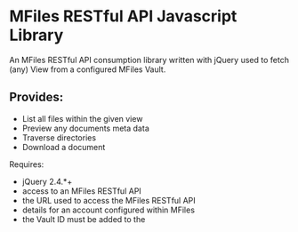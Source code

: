 # MFiles RESTful API Javascript Library

An MFiles RESTful API consumption library written with jQuery used to fetch (any) View from a configured MFiles Vault.

## Provides:
* List all files within the given view 
* Preview any documents meta data
* Traverse directories
* Download a document

Requires:
* jQuery 2.4.*+
* access to an MFiles RESTful API
* the URL used to access the MFiles RESTful API
* details for an account configured within MFiles
* the Vault ID must be added to the <script> tage below: data-vault-id="VAULTID"
* the View ID must be added to the <script> tag below: data-view-id="VIEWID"
* configure the path to load the JS file to suit your requirements
* add your own icon images - we were lazy and just used *.jpg - they really should be *.svg
* pass the MFiles user & password to DOM JavaScript variables: mfilesuser | mfilespasswd 
* OR add the MFiles user and password at the base of the script

You can use this template below to implement:
```
<div class="row">
  <div id="mfiles-header" class="col mfiles-header">
    <span id="mfiles-crumbs" class="gc-crumbs float-left"></span>
    <span id="mfiles-action" class="gc-action float-right"></span>
  </div>
</div>
<div class="row">
  <div id="mfiles-box" class="col mfiles-content">&nbsp;</div>
</div>
<div id="mfiles_modal" class="modal">
  <div class="modal-dialog modal-dialog-centered">
    <div class="modal-content">
      <h3>Document Preview</h3>
      <div class="modal-header js-mfiles-title">&nbsp;</div>
      <div class="modal-body js-mfiles-properties">&nbsp;</div>
      <div class="modal-footer">
        <button id="mfiles-download-file" class="btn btn-success float-right" data-action="download">Download</button> 
        <button id="mfiles-cancel-download" class="btn btn-danger" data-dismiss="modal">Cancel</button>
      </div>
    </div>
  </div>
</div>
<script src="/src/mfiles.js" type="text/javascript" data-vault-id="<VAULT ID GOES HERE>" data-view-id="<VIEW ID GOES HERE>"></script>
```

## You could of course rewrite the JS code so that it renders all of the required HTML DOM elements for you
With a bit of work the jQuery dependancy could also be removed (you'd still need another library for the AJAX functionality - unless you roll your own)
